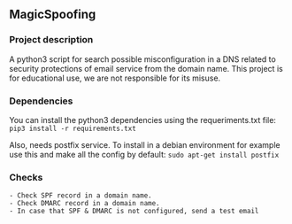 ## **MagicSpoofing**

### Project description
A python3 script for search possible misconfiguration in a DNS related to security protections of email service from the domain name. This project is for educational use, we are not responsible for its misuse.

### Dependencies
You can install the python3 dependencies using the requeriments.txt file:
```pip3 install -r requirements.txt```

Also, needs postfix service. To install in a debian environment for example use this and make all the config by default:
```sudo apt-get install postfix```

### Checks
    - Check SPF record in a domain name.
    - Check DMARC record in a domain name.
    - In case that SPF & DMARC is not configured, send a test email 


